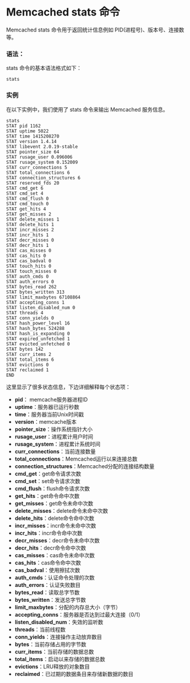 # Memcached stats 命令

Memcached stats 命令用于返回统计信息例如 PID(进程号)、版本号、连接数等。

### 语法：

stats 命令的基本语法格式如下：

```
stats
```

### 实例

在以下实例中，我们使用了 stats 命令来输出 Memcached 服务信息。

```
stats
STAT pid 1162
STAT uptime 5022
STAT time 1415208270
STAT version 1.4.14
STAT libevent 2.0.19-stable
STAT pointer_size 64
STAT rusage_user 0.096006
STAT rusage_system 0.152009
STAT curr_connections 5
STAT total_connections 6
STAT connection_structures 6
STAT reserved_fds 20
STAT cmd_get 6
STAT cmd_set 4
STAT cmd_flush 0
STAT cmd_touch 0
STAT get_hits 4
STAT get_misses 2
STAT delete_misses 1
STAT delete_hits 1
STAT incr_misses 2
STAT incr_hits 1
STAT decr_misses 0
STAT decr_hits 1
STAT cas_misses 0
STAT cas_hits 0
STAT cas_badval 0
STAT touch_hits 0
STAT touch_misses 0
STAT auth_cmds 0
STAT auth_errors 0
STAT bytes_read 262
STAT bytes_written 313
STAT limit_maxbytes 67108864
STAT accepting_conns 1
STAT listen_disabled_num 0
STAT threads 4
STAT conn_yields 0
STAT hash_power_level 16
STAT hash_bytes 524288
STAT hash_is_expanding 0
STAT expired_unfetched 1
STAT evicted_unfetched 0
STAT bytes 142
STAT curr_items 2
STAT total_items 6
STAT evictions 0
STAT reclaimed 1
END
```

这里显示了很多状态信息，下边详细解释每个状态项：

- **pid**： memcache服务器进程ID
- **uptime**：服务器已运行秒数
- **time**：服务器当前Unix时间戳
- **version**：memcache版本
- **pointer_size**：操作系统指针大小
- **rusage_user**：进程累计用户时间
- **rusage_system**：进程累计系统时间
- **curr_connections**：当前连接数量
- **total_connections**：Memcached运行以来连接总数
- **connection_structures**：Memcached分配的连接结构数量
- **cmd_get**：get命令请求次数
- **cmd_set**：set命令请求次数
- **cmd_flush**：flush命令请求次数
- **get_hits**：get命令命中次数
- **get_misses**：get命令未命中次数
- **delete_misses**：delete命令未命中次数
- **delete_hits**：delete命令命中次数
- **incr_misses**：incr命令未命中次数
- **incr_hits**：incr命令命中次数
- **decr_misses**：decr命令未命中次数
- **decr_hits**：decr命令命中次数
- **cas_misses**：cas命令未命中次数
- **cas_hits**：cas命令命中次数
- **cas_badval**：使用擦拭次数
- **auth_cmds**：认证命令处理的次数
- **auth_errors**：认证失败数目
- **bytes_read**：读取总字节数
- **bytes_written**：发送总字节数
- **limit_maxbytes**：分配的内存总大小（字节）
- **accepting_conns**：服务器是否达到过最大连接（0/1）
- **listen_disabled_num**：失效的监听数
- **threads**：当前线程数
- **conn_yields**：连接操作主动放弃数目
- **bytes**：当前存储占用的字节数
- **curr_items**：当前存储的数据总数
- **total_items**：启动以来存储的数据总数
- **evictions**：LRU释放的对象数目
- **reclaimed**：已过期的数据条目来存储新数据的数目